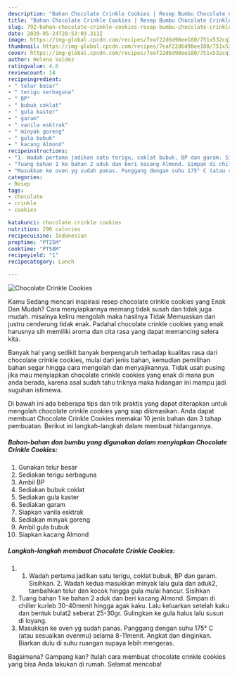 ```yaml
---
description: "Bahan Chocolate Crinkle Cookies | Resep Bumbu Chocolate Crinkle Cookies Yang Bisa Manjain Lidah"
title: "Bahan Chocolate Crinkle Cookies | Resep Bumbu Chocolate Crinkle Cookies Yang Bisa Manjain Lidah"
slug: 792-bahan-chocolate-crinkle-cookies-resep-bumbu-chocolate-crinkle-cookies-yang-bisa-manjain-lidah
date: 2020-05-24T20:53:03.311Z
image: https://img-global.cpcdn.com/recipes/7eaf22d6d98ee180/751x532cq70/chocolate-crinkle-cookies-foto-resep-utama.jpg
thumbnail: https://img-global.cpcdn.com/recipes/7eaf22d6d98ee180/751x532cq70/chocolate-crinkle-cookies-foto-resep-utama.jpg
cover: https://img-global.cpcdn.com/recipes/7eaf22d6d98ee180/751x532cq70/chocolate-crinkle-cookies-foto-resep-utama.jpg
author: Helena Valdez
ratingvalue: 4.6
reviewcount: 14
recipeingredient:
- " telur besar"
- " terigu serbaguna"
- " BP"
- " bubuk coklat"
- " gula kaster"
- " garam"
- " vanila esktrak"
- " minyak goreng"
- " gula bubuk"
- " kacang Almond"
recipeinstructions:
- "1. Wadah pertama jadikan satu terigu, coklat bubuk, BP dan garam. Sisihkan. 2. Wadah kedua masukkan minyak lalu gula dan aduk2, tambahkan telur dan kocok hingga gula mulai hancur. Sisihkan"
- "Tuang bahan 1 ke bahan 2 aduk dan beri kacang Almond. Simpan di chiller kurleb 30-40menit hingga agak kaku. Lalu keluarkan setelah kaku dan bentuk bulat2 seberat 25-30gr. Gulingkan ke gula halus lalu susun di loyang."
- "Masukkan ke oven yg sudah panas. Panggang dengan suhu 175° C (atau sesuaikan ovenmu) selama 8-11menit. Angkat dan dinginkan. Biarkan dulu di suhu ruangan supaya lebih mengeras."
categories:
- Resep
tags:
- chocolate
- crinkle
- cookies

katakunci: chocolate crinkle cookies 
nutrition: 290 calories
recipecuisine: Indonesian
preptime: "PT25M"
cooktime: "PT58M"
recipeyield: "1"
recipecategory: Lunch

---
```



![Chocolate Crinkle Cookies](https://img-global.cpcdn.com/recipes/7eaf22d6d98ee180/751x532cq70/chocolate-crinkle-cookies-foto-resep-utama.jpg)

Kamu Sedang mencari inspirasi resep chocolate crinkle cookies yang Enak Dan Mudah? Cara menyiapkannya memang tidak susah dan tidak juga mudah. misalnya keliru mengolah maka hasilnya Tidak Memuaskan dan justru cenderung tidak enak. Padahal chocolate crinkle cookies yang enak harusnya sih memiliki aroma dan cita rasa yang dapat memancing selera kita.



Banyak hal yang sedikit banyak berpengaruh terhadap kualitas rasa dari chocolate crinkle cookies, mulai dari jenis bahan, kemudian pemilihan bahan segar hingga cara mengolah dan menyajikannya. Tidak usah pusing jika mau menyiapkan chocolate crinkle cookies yang enak di mana pun anda berada, karena asal sudah tahu triknya maka hidangan ini mampu jadi suguhan istimewa.


Di bawah ini ada beberapa tips dan trik praktis yang dapat diterapkan untuk mengolah chocolate crinkle cookies yang siap dikreasikan. Anda dapat membuat Chocolate Crinkle Cookies memakai 10 jenis bahan dan 3 tahap pembuatan. Berikut ini langkah-langkah dalam membuat hidangannya.

<!--inarticleads1-->

##### Bahan-bahan dan bumbu yang digunakan dalam menyiapkan Chocolate Crinkle Cookies:

1. Gunakan  telur besar
1. Sediakan  terigu serbaguna
1. Ambil  BP
1. Sediakan  bubuk coklat
1. Sediakan  gula kaster
1. Sediakan  garam
1. Siapkan  vanila esktrak
1. Sediakan  minyak goreng
1. Ambil  gula bubuk
1. Siapkan  kacang Almond




<!--inarticleads2-->

##### Langkah-langkah membuat Chocolate Crinkle Cookies:

1. 1. Wadah pertama jadikan satu terigu, coklat bubuk, BP dan garam. Sisihkan. 2. Wadah kedua masukkan minyak lalu gula dan aduk2, tambahkan telur dan kocok hingga gula mulai hancur. Sisihkan
1. Tuang bahan 1 ke bahan 2 aduk dan beri kacang Almond. Simpan di chiller kurleb 30-40menit hingga agak kaku. Lalu keluarkan setelah kaku dan bentuk bulat2 seberat 25-30gr. Gulingkan ke gula halus lalu susun di loyang.
1. Masukkan ke oven yg sudah panas. Panggang dengan suhu 175° C (atau sesuaikan ovenmu) selama 8-11menit. Angkat dan dinginkan. Biarkan dulu di suhu ruangan supaya lebih mengeras.




Bagaimana? Gampang kan? Itulah cara membuat chocolate crinkle cookies yang bisa Anda lakukan di rumah. Selamat mencoba!
